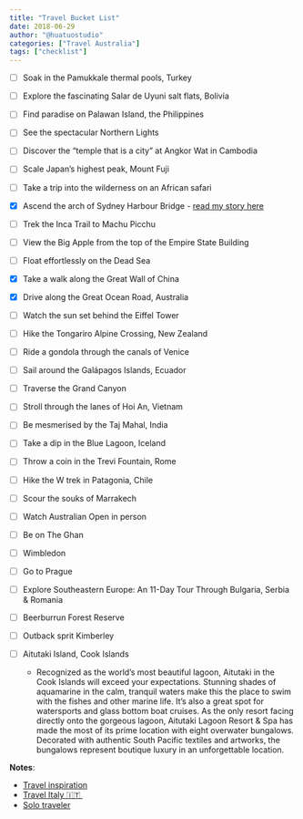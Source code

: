 ```yaml
---
title: "Travel Bucket List"
date: 2018-06-29
author: "@huatuostudio"
categories: ["Travel Australia"]
tags: ["checklist"]
---
```


- [ ] Soak in the Pamukkale thermal pools, Turkey

- [ ] Explore the fascinating Salar de Uyuni salt flats, Bolivia

- [ ] Find paradise on Palawan Island, the Philippines

- [ ] See the spectacular Northern Lights

- [ ] Discover the “temple that is a city” at Angkor Wat in Cambodia 

- [ ] Scale Japan’s highest peak, Mount Fuji

- [ ] Take a trip into the wilderness on an African safari

- [x] Ascend the arch of Sydney Harbour Bridge - [read my story here](https://www.huatuostudio.com/20130406harbourbridge/)

- [ ] Trek the Inca Trail to Machu Picchu

- [ ] View the Big Apple from the top of the Empire State Building 

- [ ] Float effortlessly on the Dead Sea

- [x] Take a walk along the Great Wall of China

- [x] Drive along the Great Ocean Road, Australia

- [ ] Watch the sun set behind the Eiffel Tower

- [ ] Hike the Tongariro Alpine Crossing, New Zealand

- [ ] Ride a gondola through the canals of Venice

- [ ] Sail around the Galápagos Islands, Ecuador

- [ ] Traverse the Grand Canyon

- [ ] Stroll through the lanes of Hoi An, Vietnam

- [ ] Be mesmerised by the Taj Mahal, India

- [ ] Take a dip in the Blue Lagoon, Iceland

- [ ] Throw a coin in the Trevi Fountain, Rome

- [ ] Hike the W trek in Patagonia, Chile

- [ ] Scour the souks of Marrakech

- [ ] Watch Australian Open in person

- [ ] Be on The Ghan

- [ ] Wimbledon

- [ ] Go to Prague

- [ ] Explore Southeastern Europe: An 11-Day Tour Through Bulgaria, Serbia & Romania

- [ ] Beerburrun Forest Reserve
- [ ] Outback sprit Kimberley
- [ ] Aitutaki Island, Cook Islands
  * Recognized as the world’s most beautiful lagoon, Aitutaki in the Cook Islands will exceed your expectations. Stunning shades of aquamarine in the calm, tranquil waters make this the place to swim with the fishes and other marine life. It’s also a great spot for watersports and glass bottom boat cruises. As the only resort facing directly onto the gorgeous lagoon, Aitutaki Lagoon Resort & Spa has made the most of its prime location with eight overwater bungalows. Decorated with authentic South Pacific textiles and artworks, the bungalows represent boutique luxury in an unforgettable location.

**Notes**:
  * [Travel inspiration](http://viewer.zmags.com/publication/887d966e)
  * [Travel Italy 🇮🇹 ](https://www.travelassociates.com/luxury-holidays-news/the-best-way-to-tour-italy-small-group-tours)
  * [Solo traveler](https://www.travelassociates.com/luxury-holidays-news/tips-travelling-solo)